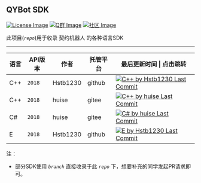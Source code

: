 QYBot SDK
---
[![License Image]](LICENSE)
[![Q群 Image]][Q群]
[![社区 Image]][社区]

此项目(_`repo`_)用于收录 契约机器人 的各种语言SDK

---

| 语言 | API版本 | 作者 | 托管平台 | 最后更新时间 \| 点击跳转 |
| --- | --- | --- | --- | --- |
| C++ | `2018` | Hstb1230 | github | [![C++ by Hstb1230 Last Commit]][tree/cpp] |
| C++ | `2018` | huise | gitee | [![C++ by huise Last Commit]][shangg/QYSDK-VC] |
| C# | `2018` | huise | gitee | [![C# by huise Last Commit]][shangg/QYSDK-NET] |
| E | `2018` | Hstb1230 | github | [![E by Hstb1230 Last Commit]][tree/e] |

注：
* 部分SDK使用 _`branch`_ 直接收录于此 _`repo`_ 下，想要补充的同学发起PR请求即可。

[License Image]: https://img.shields.io/github/license/Hstb1230/qybot-sdk.svg "LICENSE"
[Q群 Image]: https://img.shields.io/badge/Q%20%E7%BE%A4-529483966-orange.svg "Q群"
[Q群]: https://jq.qq.com/?_wv=1027&k=5McnWRW
[社区 Image]: https://img.shields.io/badge/%E7%A4%BE%E5%8C%BA-qyue.cc-blue.svg "社区"
[社区]: https://qyue.cc

[C++ by Hstb1230 Last Commit]: https://img.shields.io/github/last-commit/Hstb1230/qybot-sdk/cpp "tree/cpp"
[E by Hstb1230 Last Commit]: https://img.shields.io/github/last-commit/Hstb1230/qybot-sdk/e "tree/e"
[C++ by huise Last Commit]: https://img.shields.io/badge/Last%20Commit-2019.02-blue "shangg/QYSDK-VC"
[C# by huise Last Commit]: https://img.shields.io/badge/Last%20Commit-2019.02-blue "shangg/QYSDK-NET"

[tree/cpp]: https://github.com/Hstb1230/qybot-sdk/tree/cpp
[shangg/QYSDK-VC]: https://gitee.com/shangg/QYSDK-VC
[shangg/QYSDK-NET]: https://gitee.com/shangg/QYSDK-NET
[tree/e]: https://github.com/Hstb1230/qybot-sdk/tree/e
